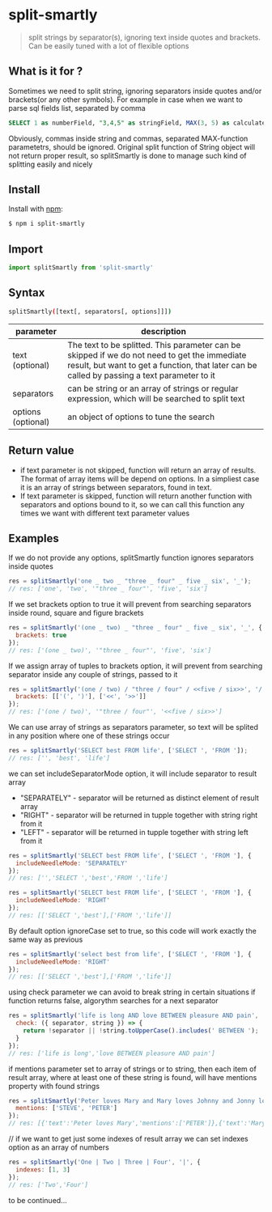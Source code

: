 # split-smartly

> split strings by separator(s), ignoring text inside quotes and brackets. Can be easily tuned with a lot of flexible options

## What is it for ?
Sometimes we need to split string, ignoring separators inside quotes and/or brackets(or any other symbols).
For example in case when we want to parse sql fields list, separated by comma
```sql
SELECT 1 as numberField, "3,4,5" as stringField, MAX(3, 5) as calculatedField
```
Obviously, commas inside string and commas, separated MAX-function parametetrs, should be ignored.
Original split function of String object will not return proper result, so splitSmartly is done to manage such kind of splitting easily and nicely

## Install

Install with [npm](https://www.npmjs.com/):

```sh
$ npm i split-smartly
```

## Import

```js
import splitSmartly from 'split-smartly'
```

## Syntax
```sh
splitSmartly([text[, separators[, options]]])
```

| parameter | description |
| --------- | ----------- |
| text (optional) | The text to be splitted. This parameter can be skipped if we do not need to get the immediate result, but want to get a function, that later can be called by passing a text parameter to it |
| separators | can be string or an array of strings or regular expression, which will be searched to split text |
| options (optional) | an object of options to tune the search |


## Return value
- if text parameter is not skipped, function will return an array of results. The format of array items will be depend on options. In a simpliest case it is an array of strings between separators, found in text.
- If text parameter is skipped, function will return another function with separators and options bound to it, so we can call this function any times we want with different text parameter values

## Examples
If we do not provide any options, splitSmartly function ignores separators inside quotes

```js
res = splitSmartly('one _ two _ "three _ four" _ five _ six', '_');
// res: ['one', 'two', '"three _ four"', 'five', 'six']
```

If we set brackets option to true it will prevent from searching separators inside 
round, square and figure brackets
```js
res = splitSmartly('(one _ two) _ "three _ four" _ five _ six', '_', {
  brackets: true
});
// res: ['(one _ two)', '"three _ four"', 'five', 'six']
```

If we assign array of tuples to brackets option, it will prevent from searching separator inside any couple of strings, passed to it
```js
res = splitSmartly('(one / two) / "three / four" / <<five / six>>', '/', {
  brackets: [['(', ')'], ['<<', '>>']]
});
// res: ['(one / two)', '"three / four"', '<<five / six>>']
```

We can use array of strings as separators parameter, so text will be splited in any position
where one of these strings occur
```js
res = splitSmartly('SELECT best FROM life', ['SELECT ', 'FROM ']);
// res: ['', 'best', 'life']
```

we can set includeSeparatorMode option, it will include separator to result array

- "SEPARATELY" - separator will be returned as distinct element of result array
- "RIGHT" - separator will be returned in tupple together with string right from it
- "LEFT" - separator will be returned in tupple together with string left from it

```js
res = splitSmartly('SELECT best FROM life', ['SELECT ', 'FROM '], {
  includeNeedleMode: 'SEPARATELY'
});
// res: ['','SELECT ','best','FROM ','life']
```

```js
res = splitSmartly('SELECT best FROM life', ['SELECT ', 'FROM '], {
  includeNeedleMode: 'RIGHT'
});
// res: [['SELECT ','best'],['FROM ','life']]
```

By default option ignoreCase set to true, so this code will work exactly the same way as previous
```js
res = splitSmartly('select best from life', ['SELECT ', 'FROM '], {
  includeNeedleMode: 'RIGHT'
});
// res: [['SELECT ','best'],['FROM ','life']]
```

using check parameter we can avoid to break string in certain situations
if function returns false, algorythm searches for a next separator
```js
res = splitSmartly('life is long AND love BETWEEN pleasure AND pain', 'AND', {
  check: ({ separator, string }) => {
    return !separator || !string.toUpperCase().includes(' BETWEEN ');
  }
});
// res: ['life is long','love BETWEEN pleasure AND pain']
```

if mentions parameter set to array of strings or to string, then each item of result array, where at least one of these string is found, will have mentions property with found strings
```js
res = splitSmartly('Peter loves Mary and Mary loves Johnny and Jonny loves Steve', 'AND', {
  mentions: ['STEVE', 'PETER']
});
// res: [{'text':'Peter loves Mary','mentions':['PETER']},{'text':'Mary loves Johnny'},{'text':'Jonny loves Steve','mentions':['STEVE']}]
```

// if we want to get just some indexes of result array we can set indexes option as an array of numbers
```js
res = splitSmartly('One | Two | Three | Four', '|', {
  indexes: [1, 3]
});
// res: ['Two','Four']
```

to be continued...


